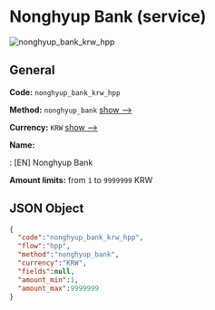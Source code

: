 
# Nonghyup Bank (service) 
![nonghyup_bank_krw_hpp](https://static.openfintech.io/payment_methods/nonghyup_bank_krw_hpp/logo.svg?w=400&c=v0.59.26#w200)  

## General 
 
**Code:** `nonghyup_bank_krw_hpp` 
 
**Method:** `nonghyup_bank` 
 [show -->](/payment-methods/nonghyup_bank/) 
 
**Currency:** `KRW` [show -->](/currencies/KRW/) 
 
**Name:** 
 
:	[EN] Nonghyup Bank 
 
**Amount limits:** from `1` to `9999999` KRW 

## JSON Object 

```json
{
  "code":"nonghyup_bank_krw_hpp",
  "flow":"hpp",
  "method":"nonghyup_bank",
  "currency":"KRW",
  "fields":null,
  "amount_min":1,
  "amount_max":9999999
}
```  

